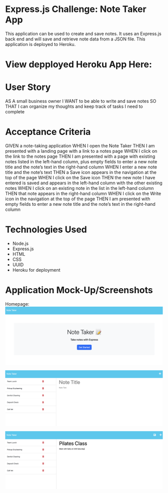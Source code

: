 # Express.js Challenge: Note Taker App
This application can be used to create and save notes. It uses an Express.js back end and will save and retrieve note data from a JSON file. This application is deployed to Heroku.

# View depployed Heroku App Here: 

# User Story
AS A small business owner
I WANT to be able to write and save notes
SO THAT I can organize my thoughts and keep track of tasks I need to complete

# Acceptance Criteria
GIVEN a note-taking application
WHEN I open the Note Taker
THEN I am presented with a landing page with a link to a notes page
WHEN I click on the link to the notes page
THEN I am presented with a page with existing notes listed in the left-hand column, plus empty fields to enter a new note title and the note’s text in the right-hand column
WHEN I enter a new note title and the note’s text
THEN a Save icon appears in the navigation at the top of the page
WHEN I click on the Save icon
THEN the new note I have entered is saved and appears in the left-hand column with the other existing notes
WHEN I click on an existing note in the list in the left-hand column
THEN that note appears in the right-hand column
WHEN I click on the Write icon in the navigation at the top of the page
THEN I am presented with empty fields to enter a new note title and the note’s text in the right-hand column

# Technologies Used
* Node.js
* Express.js
* HTML
* CSS
* UUID
* Heroku for deployment

# Application Mock-Up/Screenshots

Homepage: 
![Homepage of Application](images/NT-Homepage.png)

![Notes List 1](images/Notes-List-1.png)

![Notes List 2](images/Notes-List-2.png)
